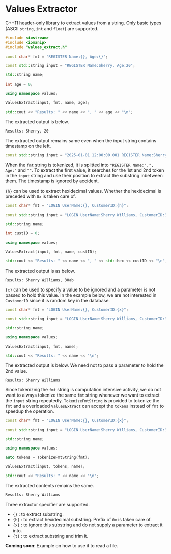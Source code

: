 # Values Extractor

C++11 header-only library to extract values from a string. Only basic types (ASCII `string`, `int` and `float`) are supported.

```Cpp
#include <iostream>
#include <iomanip>
#include "values_extract.h"

const char* fmt = "REGISTER Name:{}, Age:{}";

const std::string input = "REGISTER Name:Sherry, Age:20";

std::string name;
	
int age = 0;

using namespace values;

ValuesExtract(input, fmt, name, age);

std::cout << "Results: " << name << ", " << age << "\n";
```

The extracted output is below.

```
Results: Sherry, 20
```

The extracted output remains same even when the input string contains timestamp on the left.

```Cpp
const std::string input = "2025-01-01 12:00:00.001 REGISTER Name:Sherry, Age:20";
```

When the `fmt` string is tokenized, it is splitted into `"REGISTER Name:"`, `", Age:"` and `""`. To extract the first value, it searches for the 1st and 2nd token in the `input` string and use their position to extract the substring inbetween them. The timestamp is ignored by accident.

`{h}` can be used to extract hexidecimal values. Whether the hexidecimal is preceded with `0x` is taken care of.

```Cpp
const char* fmt = "LOGIN UserName:{}, CustomerID:{h}";

const std::string input = "LOGIN UserName:Sherry Williams, CustomerID:30AB";

std::string name;

int custID = 0;

using namespace values;

ValuesExtract(input, fmt, name, custID);

std::cout << "Results: " << name << ", " << std::hex << custID << "\n";
```

The extracted output is as below.

```
Results: Sherry Williams, 30ab
```

`{x}` can be used to specify a value to be ignored and a parameter is not passed to hold this value. In the example below, we are not interested in `CustomerID` since it is random key in the database.

```Cpp
const char* fmt = "LOGIN UserName:{}, CustomerID:{x}";

const std::string input = "LOGIN UserName:Sherry Williams, CustomerID:30AB";

std::string name;

using namespace values;

ValuesExtract(input, fmt, name);

std::cout << "Results: " << name << "\n";
```

The extracted output is below. We need not to pass a parameter to hold the 2nd value.

```
Results: Sherry Williams
```

Since tokeniznig the `fmt` string is computation intensive activity, we do not want to always tokenize the same `fmt` string whenever we want to extract the `input` string repeatedly. `TokenizeFmtString` is provided to tokenize the `fmt` and a overloaded `ValuesExtract` can accept the `tokens` instead of `fmt` to speedup the operation.

```Cpp
const char* fmt = "LOGIN UserName:{}, CustomerID:{x}";

const std::string input = "LOGIN UserName:Sherry Williams, CustomerID:30AB";

std::string name;

using namespace values;

auto tokens = TokenizeFmtString(fmt);

ValuesExtract(input, tokens, name);

std::cout << "Results: " << name << "\n";
```

The extracted contents remains the same.

```
Results: Sherry Williams
```

Three extractor specifier are supported.

* `{}` : to extract substring.
* `{h}` : to extract hexidecimal substring. Prefix of `0x` is taken care of.
* `{x}` : to ignore this substring and do not supply a parameter to extract it into.
* `{t}` : to extract substring and trim it.

__Coming soon__: Example on how to use it to read a file.